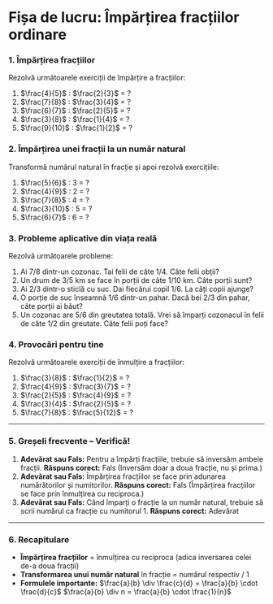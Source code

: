 # **Fișa de lucru: Împărțirea fracțiilor ordinare**

### **1. Împărțirea fracțiilor**

Rezolvă următoarele exerciții de împărțire a fracțiilor:

1. $\frac{4}{5}$ : $\frac{2}{3}$ = ?
2. $\frac{7}{8}$ : $\frac{3}{4}$ = ?
3. $\frac{6}{7}$ : $\frac{2}{5}$ = ?
4. $\frac{3}{8}$ : $\frac{1}{4}$ = ?
5. $\frac{9}{10}$ : $\frac{1}{2}$ = ?

### **2. Împărțirea unei fracții la un număr natural**

Transformă numărul natural în fracție și apoi rezolvă exercițiile:

1. $\frac{5}{6}$ : 3 = ?
2. $\frac{4}{9}$ : 2 = ?
3. $\frac{7}{8}$ : 4 = ?
4. $\frac{3}{10}$ : 5 = ?
5. $\frac{6}{7}$ : 6 = ?

### **3. Probleme aplicative din viața reală**

Rezolvă următoarele probleme:

1. Ai 7/8 dintr-un cozonac. Tai felii de câte 1/4. Câte felii obții?
2. Un drum de 3/5 km se face în porții de câte 1/10 km. Câte porții sunt?
3. Ai 2/3 dintr-o sticlă cu suc. Dai fiecărui copil 1/6. La câți copii ajunge?
4. O porție de suc înseamnă 1/6 dintr-un pahar. Dacă bei 2/3 din pahar, câte porții ai băut?
5. Un cozonac are 5/6 din greutatea totală. Vrei să împarți cozonacul în felii de câte 1/2 din greutate. Câte felii poți face?

### **4. Provocări pentru tine**

Rezolvă următoarele exerciții de înmulțire a fracțiilor:

1. $\frac{3}{8}$ : $\frac{1}{2}$ = ?
2. $\frac{4}{9}$ : $\frac{3}{7}$ = ?
3. $\frac{2}{5}$ : $\frac{4}{9}$ = ?
4. $\frac{3}{4}$ : $\frac{2}{5}$ = ?
5. $\frac{7}{8}$ : $\frac{5}{12}$ = ?

------

### **5. Greșeli frecvente – Verifică!**

1. **Adevărat sau Fals:**
    Pentru a împărți fracțiile, trebuie să inversăm ambele fracții.
    **Răspuns corect:** Fals (Inversăm doar a doua fracție, nu și prima.)
2. **Adevărat sau Fals:**
    Împărțirea fracțiilor se face prin adunarea numărătorilor și numitorilor.
    **Răspuns corect:** Fals (Împărțirea fracțiilor se face prin înmulțirea cu reciproca.)
3. **Adevărat sau Fals:**
    Când împarți o fracție la un număr natural, trebuie să scrii numărul ca fracție cu numitorul 1.
    **Răspuns corect:** Adevărat

------

### **6. Recapitulare**

- **Împărțirea fracțiilor** = înmulțirea cu reciproca (adica inversarea celei de-a doua fracții)
- **Transformarea unui număr natural** în fracție = numărul respectiv / 1
- **Formulele importante:**
   $\frac{a}{b} \div \frac{c}{d} = \frac{a}{b} \cdot \frac{d}{c}$
   $\frac{a}{b} \div n = \frac{a}{b} \cdot \frac{1}{n}$